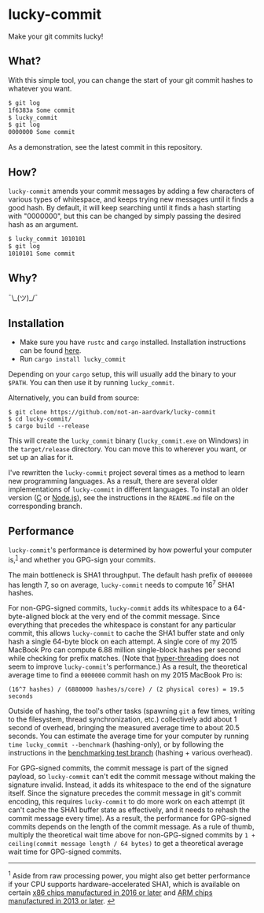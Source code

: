 # lucky-commit

Make your git commits lucky!

## What?

With this simple tool, you can change the start of your git commit hashes to whatever you want.

```bash
$ git log
1f6383a Some commit
$ lucky_commit
$ git log
0000000 Some commit
```

As a demonstration, see the latest commit in this repository.

## How?

`lucky-commit` amends your commit messages by adding a few characters of various types of whitespace, and keeps trying new messages until it finds a good hash. By default, it will keep searching until it finds a hash starting with "0000000", but this can be changed by simply passing the desired hash as an argument.

```bash
$ lucky_commit 1010101
$ git log
1010101 Some commit
```

## Why?

¯\\\_(ツ)_/¯

## Installation

* Make sure you have `rustc` and `cargo` installed. Installation instructions can be found [here](https://doc.rust-lang.org/book/ch01-01-installation.html).
* Run `cargo install lucky_commit`

Depending on your `cargo` setup, this will usually add the binary to your `$PATH`. You can then use it by running `lucky_commit`.

Alternatively, you can build from source:

```
$ git clone https://github.com/not-an-aardvark/lucky-commit
$ cd lucky-commit/
$ cargo build --release
```

This will create the `lucky_commit` binary (`lucky_commit.exe` on Windows) in the `target/release` directory. You can move this to wherever you want, or set up an alias for it.

I've rewritten the `lucky-commit` project several times as a method to learn new programming languages. As a result, there are several older implementations of `lucky-commit` in different languages. To install an older version ([C](https://github.com/not-an-aardvark/lucky-commit/tree/C) or [Node.js](https://github.com/not-an-aardvark/lucky-commit/tree/nodejs)), see the instructions in the `README.md` file on the corresponding branch.


## Performance

`lucky-commit`'s performance is determined by how powerful your computer is,<sup name="a1">[1](#f1)</sup> and whether you GPG-sign your commits.

The main bottleneck is SHA1 throughput. The default hash prefix of `0000000` has length 7, so on average, `lucky-commit` needs to compute  16<sup>7</sup> SHA1 hashes.

For non-GPG-signed commits, `lucky-commit` adds its whitespace to a 64-byte-aligned block at the very end of the commit message. Since everything that precedes the whitespace is constant for any particular commit, this allows `lucky-commit` to cache the SHA1 buffer state and only hash a single 64-byte block on each attempt. A single core of my 2015 MacBook Pro can compute 6.88 million single-block hashes per second while checking for prefix matches. (Note that [hyper-threading](https://en.wikipedia.org/wiki/Hyper-threading) does not seem to improve `lucky-commit`'s performance.) As a result, the theoretical average time to find a `0000000` commit hash on my 2015 MacBook Pro is:

```
(16^7 hashes) / (6880000 hashes/s/core) / (2 physical cores) = 19.5 seconds
```

Outside of hashing, the tool's other tasks (spawning `git` a few times, writing to the filesystem, thread synchronization, etc.) collectively add about 1 second of overhead, bringing the measured average time to about 20.5 seconds. You can estimate the average time for your computer by running `time lucky_commit --benchmark` (hashing-only), or by following the instructions in the [benchmarking test branch](https://github.com/not-an-aardvark/lucky-commit/tree/benchmark-branch) (hashing + various overhead).

For GPG-signed commits, the commit message is part of the signed payload, so `lucky-commit` can't edit the commit message without making the signature invalid. Instead, it adds its whitespace to the end of the signature itself. Since the signature precedes the commit message in git's commit encoding, this requires `lucky-commit` to do more work on each attempt (it can't cache the SHA1 buffer state as effectively, and it needs to rehash the commit message every time). As a result, the performance for GPG-signed commits depends on the length of the commit message. As a rule of thumb, multiply the theoretical wait time above for non-GPG-signed commits by `1 + ceiling(commit message length / 64 bytes)` to get a theoretical average wait time for GPG-signed commits.

---

<sup name="f1">1</sup> Aside from raw processing power, you might also get better performance if your CPU supports hardware-accelerated SHA1, which is available on certain [x86 chips manufactured in 2016 or later](https://en.wikipedia.org/wiki/Intel_SHA_extensions) and [ARM chips manufactured in 2013 or later](https://en.wikipedia.org/wiki/AArch64#ARMv8-A). [↩](#a1)
